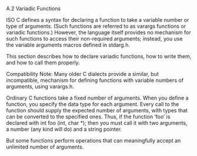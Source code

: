 A.2 Variadic Functions

ISO C defines a syntax for declaring a function to take a variable number or type of arguments. (Such functions are referred to as varargs functions or variadic functions.) However, the language itself provides no mechanism for such functions to access their non-required arguments; instead, you use the variable arguments macros defined in stdarg.h.



This section describes how to declare variadic functions, how to write them, and how to call them properly.



Compatibility Note: Many older C dialects provide a similar, but incompatible, mechanism for defining functions with variable numbers of arguments, using varargs.h.

Ordinary C functions take a fixed number of arguments. When you define a function, you specify the data type for each argument. Every call to the function should supply the expected number of arguments, with types that can be converted to the specified ones. Thus, if the function ‘foo’ is declared with int foo (int, char *); then you must call it with two arguments, a number (any kind will do) and a string pointer.



But some functions perform operations that can meaningfully accept an unlimited number of arguments.
